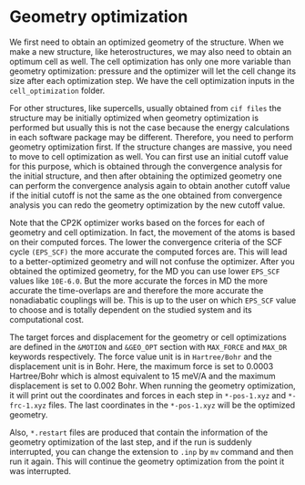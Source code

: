 # Geometry optimization

 We first need to obtain an optimized geometry of the structure. When we make a new structure, like heterostructures, we may also need to obtain an optimum cell as well. The cell optimization has only one more variable than geometry optimization: pressure and the optimizer will let the cell change its size after each optimization step. We have the cell optimization inputs in the ``` cell_optimization ``` folder.
 
 For other structures, like supercells, usually obtained from ``` cif files ``` the structure may be initially optimized when geometry optimization is performed but usually this is not the case because the energy calculations in each software package may be different. Therefore, you need to perform geometry optimization first. If the structure changes are massive, you need to move to cell optimization as well. You can first use an initial cutoff value for this purpose, which is obtained through the convergence analysis for the initial structure, and then after obtaining the optimized geometry one can perform the convergence analysis again to obtain another cutoff value if the initial cutoff is not the same as the one obtained from convergence analysis you can redo the geometry optimization by the new cutoff value.

 Note that the CP2K optimizer works based on the forces for each of geometry and cell optimization. In fact, the movement of the atoms is based on their computed forces. The lower the convergence criteria of the SCF cycle ``` (EPS_SCF) ``` the more accurate the computed forces are. This will lead to a better-optimized geometry and will not confuse the optimizer. 
 After you obtained the optimized geometry, for the MD you can use lower ``` EPS_SCF ``` values like ``` 10E-6.0 ```. But the more accurate the forces in MD the more accurate the time-overlaps are and therefore the more accurate the nonadiabatic couplings will be. This is up to the user on which ``` EPS_SCF ``` value to choose and is totally dependent on the studied system and its computational cost.
 
 The target forces and displacement for the geometry or cell optimizations are defined in the ``` &MOTION ``` and ``` &GEO_OPT ``` section with ``` MAX_FORCE ``` and ``` MAX_DR ``` keywords respectively. The force value unit is in ``` Hartree/Bohr ``` and the displacement unit is in Bohr. Here, the maximum force is set to 0.0003 Hartree/Bohr which is almost equivalent to 15 meV/A and the maximum displacement is set to 0.002 Bohr. When running the geometry optimization, it will print out the coordinates and forces in each step in ``` *-pos-1.xyz ``` and ``` *-frc-1.xyz ``` files. The last coordinates in the ``` *-pos-1.xyz ``` will be the optimized geometry.
 
 Also, ``` *.restart ``` files are produced that contain the information of the geometry optimization of the last step, and if the run is suddenly interrupted, you can change the extension to ``` .inp ``` by ``` mv ``` command and then run it again. This will continue the geometry optimization from the point it was interrupted.





